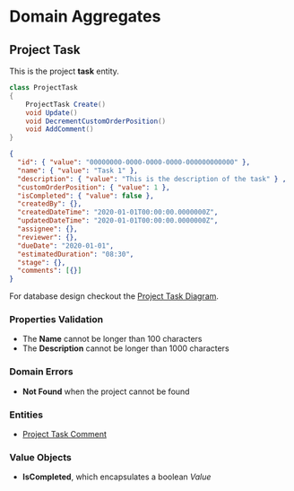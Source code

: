 # Domain Aggregates

## Project Task

This is the project **task** entity.

```csharp
class ProjectTask
{
    ProjectTask Create()
    void Update()
    void DecrementCustomOrderPosition()
    void AddComment()
}
```

```json
{
  "id": { "value": "00000000-0000-0000-0000-000000000000" },
  "name": { "value": "Task 1" },
  "description": { "value": "This is the description of the task" } ,
  "customOrderPosition": { "value": 1 },
  "isCompleted": { "value": false },
  "createdBy": {},
  "createdDateTime": "2020-01-01T00:00:00.0000000Z",
  "updatedDateTime": "2020-01-01T00:00:00.0000000Z",
  "assignee": {},
  "reviewer": {},
  "dueDate": "2020-01-01",
  "estimatedDuration": "08:30",
  "stage": {},
  "comments": [{}]
}
```

For database design checkout the [Project Task Diagram](../diagrams/aggregates/Diagram.ProjectTask.md).

### Properties Validation

- The **Name** cannot be longer than 100 characters
- The **Description** cannot be longer than 1000 characters

### Domain Errors

- **Not Found** when the project cannot be found

### Entities

- [Project Task Comment](../entities/project-task/Entity.ProjectTaskComment.md)

### Value Objects

- **IsCompleted**, which encapsulates a boolean *Value*
